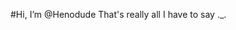 #Hi, I’m @Henodude
That's really all I have to say ._.

<!---
Henodude/Henodude is a ✨ special ✨ repository because its `README.md` (this file) appears on your GitHub profile.
You can click the Preview link to take a look at your changes.
--->
